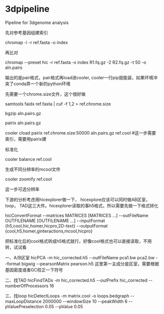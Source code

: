 # 3dpipeline
Pipeline for 3dgenome analysis

先对参考基因组建索引

chromap -i -r ref.fasta -o index

再比对

chromap --preset hic -r ref.fasta -x index R1.fq.gz -2 R2.fq.gz -t 50 -o aln.pairs

输出的是pair格式，pair格式再load进cooler, cooler一行pip就能装，如果环境冲突了conda弄一个新的python环境

先需要一个chrome.size文件，这个很好做

samtools faidx ref.fasta | cuf -f 1,2 > ref.chrome.size

bgzip aln.pairs.gz

pairix aln.pairs.gz

cooler cload pairix ref.chrome.size:50000 aln.pairs.gz ref.cool #这一步需要索引，需要用pairix建

标准化

cooler balance ref.cool

生成不同分辨率的mcool文件

cooler zoomify ref.cool

这一步可选分辨率

下游的分析考虑用hicexplorer做一下， hicexplore应该可以同时做AB区室， loop， TAD这三大件。hicexplorer读取的事h5格式，所以需要先做一下格式转化

hicConvertFormat --matrices MATRICES [MATRICES ...] --outFileName
OUTFILENAME [OUTFILENAME ...] --inputFormat
{h5,cool,hic,homer,hicpro,2D-text} --outputFormat
{cool,h5,homer,ginteractions,mcool,hicpro}

把标准化后的cool格式转成h5格式就行，好像cool格式也可以直接读取，不用转，试试看

一、A/B区室
hicPCA -m hic_corrected.h5 --outFileName pca1.bw pca2.bw --format bigwig --pearsonMatrix pearson.h5
这里第一主成分是区室，需要根据基因密度或者GC校正一下符号

二、找TAD
hicFindTADs -m hic_corrected.h5 --outPrefix hic_corrected --numberOfProcessors 16

三、找loop
hicDetectLoops -m matrix.cool -o loops.bedgraph --maxLoopDistance 2000000 --windowSize 10 --peakWidth 6 --pValuePreselection 0.05 --pValue 0.05

